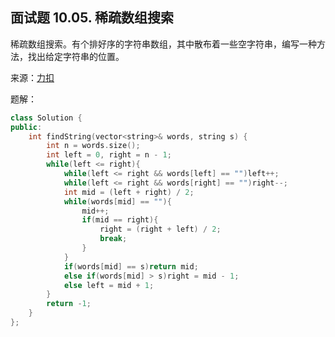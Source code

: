 ## 面试题 10.05. 稀疏数组搜索
稀疏数组搜索。有个排好序的字符串数组，其中散布着一些空字符串，编写一种方法，找出给定字符串的位置。

来源：[力扣](https://leetcode-cn.com/problems/sparse-array-search-lcci/)

题解：
```C++
class Solution {
public:
    int findString(vector<string>& words, string s) {
        int n = words.size();
        int left = 0, right = n - 1;
        while(left <= right){
            while(left <= right && words[left] == "")left++;
            while(left <= right && words[right] == "")right--;
            int mid = (left + right) / 2;
            while(words[mid] == ""){
                mid++;
                if(mid == right){
                    right = (right + left) / 2;
                    break;
                }
            }
            if(words[mid] == s)return mid;
            else if(words[mid] > s)right = mid - 1;
            else left = mid + 1;
        }
        return -1;
    }
};
```
